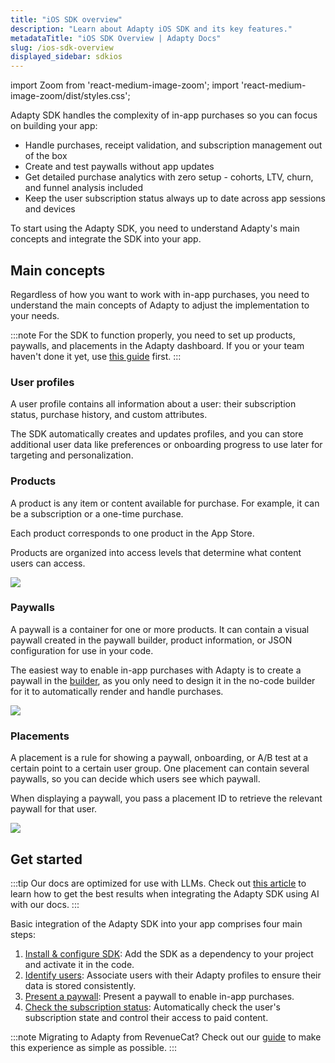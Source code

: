 ```yaml
---
title: "iOS SDK overview"
description: "Learn about Adapty iOS SDK and its key features."
metadataTitle: "iOS SDK Overview | Adapty Docs"
slug: /ios-sdk-overview
displayed_sidebar: sdkios
---
```


import Zoom from 'react-medium-image-zoom';
import 'react-medium-image-zoom/dist/styles.css';

Adapty SDK handles the complexity of in-app purchases so you can focus on building your app:

- Handle purchases, receipt validation, and subscription management out of the box
- Create and test paywalls without app updates
- Get detailed purchase analytics with zero setup - cohorts, LTV, churn, and funnel analysis included
- Keep the user subscription status always up to date across app sessions and devices

To start using the Adapty SDK, you need to understand Adapty's main concepts and integrate the SDK into your app.

## Main concepts

Regardless of how you want to work with in-app purchases, you need to understand the main concepts of Adapty to adjust the implementation to your needs.

:::note
For the SDK to function properly, you need to set up products, paywalls, and placements in the Adapty dashboard. If you or your team haven't done it yet, use [this guide](quickstart.md) first.
:::

### User profiles

A user profile contains all information about a user: their subscription status, purchase history, and custom attributes. 

The SDK automatically creates and updates profiles, and you can store additional user data like preferences or onboarding progress to use later for targeting and personalization.

### Products

A product is any item or content available for purchase. For example, it can be a subscription or a one-time purchase.

Each product corresponds to one product in the App Store. 

Products are organized into access levels that determine what content users can access.

<Zoom>
  <img src={require('./img/app-store-products.webp').default}
  style={{
    border: '1px solid #727272', /* border width and color */
    width: '700px', /* image width */
    display: 'block', /* for alignment */
    margin: '0 auto' /* center alignment */
  }}
/>
</Zoom>

### Paywalls

A paywall is a container for one or more products. It can contain a visual paywall created in the paywall builder, product information, or JSON configuration for use in your code.

The easiest way to enable in-app purchases with Adapty is to create a paywall in the [builder](adapty-paywall-builder.md), as you only need to design it in the no-code builder for it to automatically render and handle purchases.

<Zoom>
  <img src={require('./img/sdk-paywall.webp').default}
  style={{
    border: '1px solid #727272', /* border width and color */
    width: '700px', /* image width */
    display: 'block', /* for alignment */
    margin: '0 auto' /* center alignment */
  }}
/>
</Zoom>

### Placements

A placement is a rule for showing a paywall, onboarding, or A/B test at a certain point to a certain user group. One placement can contain several paywalls, so you can decide which users see which paywall.

When displaying a paywall, you pass a placement ID to retrieve the relevant paywall for that user.

<Zoom>
  <img src={require('./img/sdk-placement.webp').default}
  style={{
    border: '1px solid #727272', /* border width and color */
    width: '700px', /* image width */
    display: 'block', /* for alignment */
    margin: '0 auto' /* center alignment */
  }}
/>
</Zoom>

## Get started

:::tip
Our docs are optimized for use with LLMs. Check out [this article](adapty-cursor.md) to learn how to get the best results when integrating the Adapty SDK using AI with our docs.
:::

Basic integration of the Adapty SDK into your app comprises four main steps:

1. [Install & configure SDK](sdk-installation-ios.md): Add the SDK as a dependency to your project and activate it in the code.
2. [Identify users](ios-quickstart-identify.md): Associate users with their Adapty profiles to ensure their data is stored consistently.
3. [Present a paywall](ios-quickstart-paywalls.md): Present a paywall to enable in-app purchases.
4. [Check the subscription status](ios-check-subscription-status.md): Automatically check the user's subscription state and control their access to paid content.


:::note
Migrating to Adapty from RevenueCat? Check out our [guide](migration-from-revenuecat.md) to make this experience as simple as possible.
:::